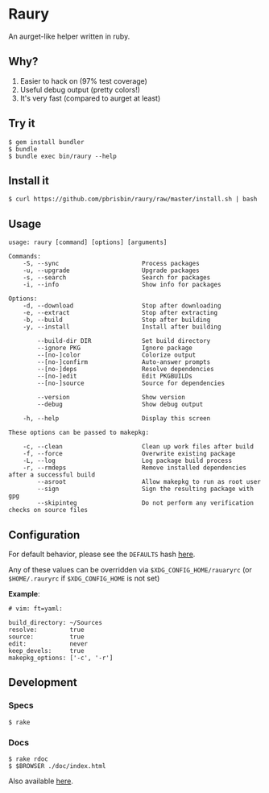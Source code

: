 # Raury

An aurget-like helper written in ruby.

## Why?

1. Easier to hack on (97% test coverage)
2. Useful debug output (pretty colors!)
3. It's very fast (compared to aurget at least)

## Try it

~~~
$ gem install bundler
$ bundle
$ bundle exec bin/raury --help
~~~

## Install it

~~~
$ curl https://github.com/pbrisbin/raury/raw/master/install.sh | bash
~~~

## Usage

~~~
usage: raury [command] [options] [arguments]

Commands:
    -S, --sync                       Process packages
    -u, --upgrade                    Upgrade packages
    -s, --search                     Search for packages
    -i, --info                       Show info for packages

Options:
    -d, --download                   Stop after downloading
    -e, --extract                    Stop after extracting
    -b, --build                      Stop after building
    -y, --install                    Install after building

        --build-dir DIR              Set build directory
        --ignore PKG                 Ignore package
        --[no-]color                 Colorize output
        --[no-]confirm               Auto-answer prompts
        --[no-]deps                  Resolve dependencies
        --[no-]edit                  Edit PKGBUILDs
        --[no-]source                Source for dependencies

        --version                    Show version
        --debug                      Show debug output

    -h, --help                       Display this screen

These options can be passed to makepkg:

    -c, --clean                      Clean up work files after build
    -f, --force                      Overwrite existing package
    -L, --log                        Log package build process
    -r, --rmdeps                     Remove installed dependencies after a successful build
        --asroot                     Allow makepkg to run as root user
        --sign                       Sign the resulting package with gpg
        --skipinteg                  Do not perform any verification checks on source files

~~~

## Configuration

For default behavior, please see the `DEFAULTS` hash [here][defaults].

[defaults]: https://github.com/pbrisbin/raury/blob/master/lib/raury/config.rb#L22

Any of these values can be overridden via `$XDG_CONFIG_HOME/rauaryrc` 
(or `$HOME/.rauryrc` if `$XDG_CONFIG_HOME` is not set)

**Example**:

~~~ { .yaml }
# vim: ft=yaml:

build_directory: ~/Sources
resolve:         true
source:          true
edit:            never
keep_devels:     true
makepkg_options: ['-c', '-r']
~~~

## Development

### Specs

~~~
$ rake
~~~

### Docs

~~~
$ rake rdoc
$ $BROWSER ./doc/index.html
~~~

Also available [here](http://docs.pbrisbin.com/ruby/raury/).
